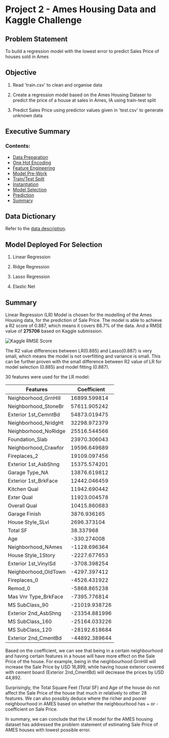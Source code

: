 # Project 2 - Ames Housing Data and Kaggle Challenge


## Problem Statement

To build a regression model with the lowest error to predict Sales Price of houses sold in Ames


## Objective
 1) Read 'train.csv' to clean and organise data 
 
 2) Create a regression model based on the Ames Housing Dataser to predict the price of a house at sales in Ames, IA using train-test split
 
 3) Predict Sales Price using predictor values given in 'test.csv' to generate unknown data
 
 
 ## Executive Summary

### Contents:

- [Data Preparation](#1.Data-Preparation)
- [One Hot Encoding](#2.One-Hot-Encoding-for-Categorical-Variables)
- [Feature Engineering](#3.Features-Engineering-with-Lasso)
- [Model Pre-Work](#4.Preparing-Data-For-Modelling-Selections)
- [Train/Test Spilt](#5.Model-Prep:-Train/Test-Split)
- [Instantiation](#6.Model-Prep:-Instantiate-models)
- [Model Selection](#7.Model-Selection)
- [Prediction](#8.Prediction)
- [Summary](#9.Summary)


## Data Dictionary

Refer to the [data description](http://jse.amstat.org/v19n3/decock/DataDocumentation.txt).


## Model Deployed For Selection

 1) Linear Regression
 
 2) Ridge Regression
 
 3) Lasso Regression
 
 4) Elastic Net
 
 
## Summary
 
Linear Regression (LR) Model is chosen for the modelling of the Ames Housing data, for the prediction of Sale Price. The model is able to achieve a R2 score of 0.887, which means it covers 88.7% of the data. And a RMSE value of **275706** based on Kaggle submission. 

![Kaggle RMSE Score](..\img\Kaggle_Submission.png)

The R2 value differences between LR(0.885) and Lasso(0.887) is very small, which means the model is not overfitting and variance is small. This can be further proven with the small difference between R2 value of LR for model selection (0.885) and model fitting (0.887). 

30 features were used for the LR model:

| **Features**              | **Coefficient**    |
|-----------------------|----------------|
| Neighborhood\_GrnHill | 16899\.599814  |
| Neighborhood\_StoneBr | 57611\.905242  |
| Exterior 1st\_CemntBd | 54873\.019475  |
| Neighborhood\_NridgHt | 32298\.972379  |
| Neighborhood\_NoRidge | 25516\.544566  |
| Foundation\_Slab      | 23970\.306043  |
| Neighborhood\_Crawfor | 19596\.649689  |
| Fireplaces\_2         | 19109\.097456  |
| Exterior 1st\_AsbShng | 15375\.574201  |
| Garage Type\_NA       | 13876\.619812  |
| Exterior 1st\_BrkFace | 12442\.046459  |
| Kitchen Qual          | 11942\.690442  |
| Exter Qual            | 11923\.004578  |
| Overall Qual          | 10415\.860683  |
| Garage Finish         |  3876\.936165  |
| House Style\_SLvl     |  2696\.373104  |
| Total SF              |    38\.337968  |
| Age                   |  \-330\.274008 |
| Neighborhood\_NAmes   | \-1128\.696364 |
| House Style\_1Story   | \-2227\.677653 |
| Exterior 1st\_VinylSd | \-3708\.398254 |
| Neighborhood\_OldTown | \-4297\.397412 |
| Fireplaces\_0         | \-4526\.431922 |
| Remod\_0              | \-5868\.865238 |
| Mas Vnr Type\_BrkFace | \-7395\.776814 |
| MS SubClass\_90       | \-21019\.938726  |
| Exterior 2nd\_AsbShng | \-23354\.881996  |
| MS SubClass\_160      | \-25164\.033226  |
| MS SubClass\_120      | \-28192\.618684  |
| Exterior 2nd\_CmentBd | \-44892\.389644  |

Based on the coefficient, we can see that being in a certain neighbourhood and having certain features in a house will have more effect on the Sale Price of the house. For example, being in the neighbourhood GrnHill will increase the Sale Price by USD 16,899, while having house exterior covered with cement board (Exterior 2nd_CmentBd) will decrease the prices by USD 44,892.

Surprisingly, the Total Square Feet (Total SF) and Age of the house do not affect the Sale Price of the house that much in relatively to other 28 features. We can also possibly deduce where the richer and poorer neighbourhood in AMES based on whether the neighbourhood has + or - coefficient on Sale Price. 

In summary, we can conclude that the LR model for the AMES housing dataset has addressed the problem statement of estimating Sale Price of AMES houses with lowest possible error.
